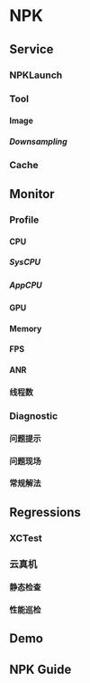 # NPK

## Service

### NPKLaunch

### Tool
#### Image
##### Downsampling

### Cache

## Monitor

### Profile
#### CPU
##### SysCPU
##### AppCPU
#### GPU
#### Memory
#### FPS
#### ANR
#### 线程数

### Diagnostic
#### 问题提示
#### 问题现场
#### 常规解法

## Regressions
### XCTest
### 云真机
#### 静态检查
#### 性能巡检

## Demo

## NPK Guide